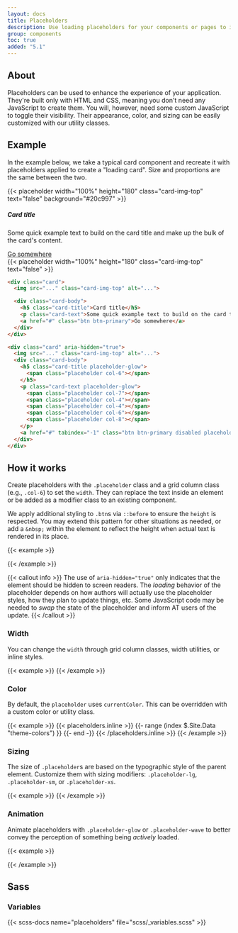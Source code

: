 ```yaml
---
layout: docs
title: Placeholders
description: Use loading placeholders for your components or pages to indicate something may still be loading.
group: components
toc: true
added: "5.1"
---
```


## About

Placeholders can be used to enhance the experience of your application. They're built only with HTML and CSS, meaning you don't need any JavaScript to create them. You will, however, need some custom JavaScript to toggle their visibility. Their appearance, color, and sizing can be easily customized with our utility classes.

## Example

In the example below, we take a typical card component and recreate it with placeholders applied to create a "loading card". Size and proportions are the same between the two.

<div class="bd-example bd-example-placeholder-cards d-flex justify-content-around">
<div class="card">
  {{< placeholder width="100%" height="180" class="card-img-top" text="false" background="#20c997" >}}
  <div class="card-body">
    <h5 class="card-title">Card title</h5>
    <p class="card-text">Some quick example text to build on the card title and make up the bulk of the card's content.</p>
    <a href="#" class="btn btn-primary">Go somewhere</a>
  </div>
</div>

<div class="card" aria-hidden="true">
  {{< placeholder width="100%" height="180" class="card-img-top" text="false" >}}
  <div class="card-body">
    <div class="h5 card-title placeholder-glow">
      <span class="placeholder col-6"></span>
    </div>
    <p class="card-text placeholder-glow">
      <span class="placeholder col-7"></span>
      <span class="placeholder col-4"></span>
      <span class="placeholder col-4"></span>
      <span class="placeholder col-6"></span>
      <span class="placeholder col-8"></span>
    </p>
    <a href="#" tabindex="-1" class="btn btn-primary disabled placeholder col-6"></a>
  </div>
</div>
</div>

```html
<div class="card">
  <img src="..." class="card-img-top" alt="...">

  <div class="card-body">
    <h5 class="card-title">Card title</h5>
    <p class="card-text">Some quick example text to build on the card title and make up the bulk of the card's content.</p>
    <a href="#" class="btn btn-primary">Go somewhere</a>
  </div>
</div>

<div class="card" aria-hidden="true">
  <img src="..." class="card-img-top" alt="...">
  <div class="card-body">
    <h5 class="card-title placeholder-glow">
      <span class="placeholder col-6"></span>
    </h5>
    <p class="card-text placeholder-glow">
      <span class="placeholder col-7"></span>
      <span class="placeholder col-4"></span>
      <span class="placeholder col-4"></span>
      <span class="placeholder col-6"></span>
      <span class="placeholder col-8"></span>
    </p>
    <a href="#" tabindex="-1" class="btn btn-primary disabled placeholder col-6"></a>
  </div>
</div>
```

## How it works

Create placeholders with the `.placeholder` class and a grid column class (e.g., `.col-6`) to set the `width`. They can replace the text inside an element or be added as a modifier class to an existing component.

We apply additional styling to `.btn`s via `::before` to ensure the `height` is respected. You may extend this pattern for other situations as needed, or add a `&nbsp;` within the element to reflect the height when actual text is rendered in its place.

{{< example >}}
<p aria-hidden="true">
  <span class="placeholder col-6"></span>
</p>

<a href="#" tabindex="-1" class="btn btn-primary disabled placeholder col-4" aria-hidden="true"></a>
{{< /example >}}

{{< callout info >}}
The use of `aria-hidden="true"` only indicates that the element should be hidden to screen readers. The *loading* behavior of the placeholder depends on how authors will actually use the placeholder styles, how they plan to update things, etc. Some JavaScript code may be needed to *swap* the state of the placeholder and inform AT users of the update.
{{< /callout >}}

### Width

You can change the `width` through grid column classes, width utilities, or inline styles.

{{< example >}}
<span class="placeholder col-6"></span>
<span class="placeholder w-75"></span>
<span class="placeholder" style="width: 25%;"></span>
{{< /example >}}

### Color

By default, the `placeholder` uses `currentColor`. This can be overridden with a custom color or utility class.

{{< example >}}
<span class="placeholder col-12"></span>
{{< placeholders.inline >}}
{{- range (index $.Site.Data "theme-colors") }}
<span class="placeholder col-12 bg-{{ .name }}"></span>
{{- end -}}
{{< /placeholders.inline >}}
{{< /example >}}

### Sizing

The size of `.placeholder`s are based on the typographic style of the parent element. Customize them with sizing modifiers: `.placeholder-lg`, `.placeholder-sm`, or `.placeholder-xs`.

{{< example >}}
<span class="placeholder col-12 placeholder-lg"></span>
<span class="placeholder col-12"></span>
<span class="placeholder col-12 placeholder-sm"></span>
<span class="placeholder col-12 placeholder-xs"></span>
{{< /example >}}

### Animation

Animate placeholders with `.placeholder-glow` or `.placeholder-wave` to better convey the perception of something being _actively_ loaded.

{{< example >}}
<p class="placeholder-glow">
  <span class="placeholder col-12"></span>
</p>

<p class="placeholder-wave">
  <span class="placeholder col-12"></span>
</p>
{{< /example >}}

## Sass

### Variables

{{< scss-docs name="placeholders" file="scss/_variables.scss" >}}
